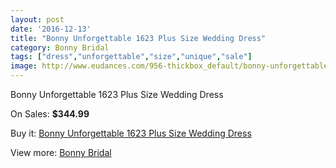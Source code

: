 ```yaml
---
layout: post
date: '2016-12-13'
title: "Bonny Unforgettable 1623 Plus Size Wedding Dress"
category: Bonny Bridal
tags: ["dress","unforgettable","size","unique","sale"]
image: http://www.eudances.com/956-thickbox_default/bonny-unforgettable-1623-plus-size-wedding-dress.jpg
---
```

Bonny Unforgettable 1623 Plus Size Wedding Dress

On Sales: **$344.99**
<a href="https://www.eudances.com/en/bonny-bridal/337-bonny-unforgettable-1623-plus-size-wedding-dress.html"><amp-img layout="responsive" width="600" height="600" src="//www.eudances.com/956-thickbox_default/bonny-unforgettable-1623-plus-size-wedding-dress.jpg" alt="Bonny Unforgettable 1623 Plus Size Wedding Dress 0" /></a>
<a href="https://www.eudances.com/en/bonny-bridal/337-bonny-unforgettable-1623-plus-size-wedding-dress.html"><amp-img layout="responsive" width="600" height="600" src="//www.eudances.com/957-thickbox_default/bonny-unforgettable-1623-plus-size-wedding-dress.jpg" alt="Bonny Unforgettable 1623 Plus Size Wedding Dress 1" /></a>

Buy it: [Bonny Unforgettable 1623 Plus Size Wedding Dress](https://www.eudances.com/en/bonny-bridal/337-bonny-unforgettable-1623-plus-size-wedding-dress.html "Bonny Unforgettable 1623 Plus Size Wedding Dress")

View more: [Bonny Bridal](https://www.eudances.com/en/3-bonny-bridal "Bonny Bridal")